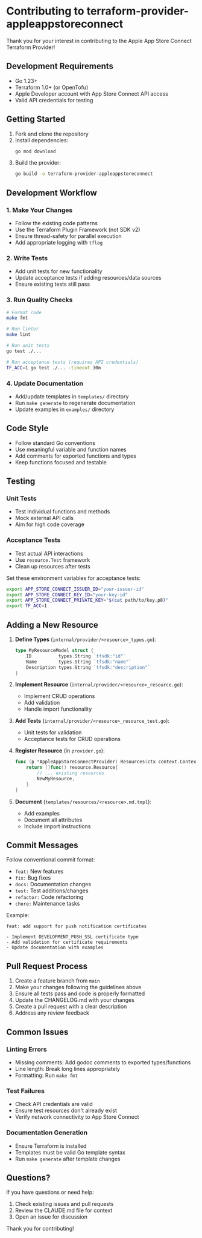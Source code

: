 # Contributing to terraform-provider-appleappstoreconnect

Thank you for your interest in contributing to the Apple App Store
Connect Terraform Provider!

## Development Requirements

- Go 1.23+
- Terraform 1.0+ (or OpenTofu)
- Apple Developer account with App Store Connect API access
- Valid API credentials for testing

## Getting Started

1. Fork and clone the repository
2. Install dependencies:
    ```bash
    go mod download
    ```
3. Build the provider:
    ```bash
    go build -o terraform-provider-appleappstoreconnect
    ```

## Development Workflow

### 1. Make Your Changes

- Follow the existing code patterns
- Use the Terraform Plugin Framework (not SDK v2)
- Ensure thread-safety for parallel execution
- Add appropriate logging with `tflog`

### 2. Write Tests

- Add unit tests for new functionality
- Update acceptance tests if adding resources/data sources
- Ensure existing tests still pass

### 3. Run Quality Checks

```bash
# Format code
make fmt

# Run linter
make lint

# Run unit tests
go test ./...

# Run acceptance tests (requires API credentials)
TF_ACC=1 go test ./... -timeout 30m
```

### 4. Update Documentation

- Add/update templates in `templates/` directory
- Run `make generate` to regenerate documentation
- Update examples in `examples/` directory

## Code Style

- Follow standard Go conventions
- Use meaningful variable and function names
- Add comments for exported functions and types
- Keep functions focused and testable

## Testing

### Unit Tests

- Test individual functions and methods
- Mock external API calls
- Aim for high code coverage

### Acceptance Tests

- Test actual API interactions
- Use `resource.Test` framework
- Clean up resources after tests

Set these environment variables for acceptance tests:

```bash
export APP_STORE_CONNECT_ISSUER_ID="your-issuer-id"
export APP_STORE_CONNECT_KEY_ID="your-key-id"
export APP_STORE_CONNECT_PRIVATE_KEY="$(cat path/to/key.p8)"
export TF_ACC=1
```

## Adding a New Resource

1. **Define Types** (`internal/provider/<resource>_types.go`):

    ```go
    type MyResourceModel struct {
        ID          types.String `tfsdk:"id"`
        Name        types.String `tfsdk:"name"`
        Description types.String `tfsdk:"description"`
    }
    ```

2. **Implement Resource** (`internal/provider/<resource>_resource.go`):

    - Implement CRUD operations
    - Add validation
    - Handle import functionality

3. **Add Tests** (`internal/provider/<resource>_resource_test.go`):

    - Unit tests for validation
    - Acceptance tests for CRUD operations

4. **Register Resource** (in `provider.go`):

    ```go
    func (p *AppleAppStoreConnectProvider) Resources(ctx context.Context) []func() resource.Resource {
        return []func() resource.Resource{
            // ... existing resources
            NewMyResource,
        }
    }
    ```

5. **Document** (`templates/resources/<resource>.md.tmpl`):
    - Add examples
    - Document all attributes
    - Include import instructions

## Commit Messages

Follow conventional commit format:

- `feat:` New features
- `fix:` Bug fixes
- `docs:` Documentation changes
- `test:` Test additions/changes
- `refactor:` Code refactoring
- `chore:` Maintenance tasks

Example:

```
feat: add support for push notification certificates

- Implement DEVELOPMENT_PUSH_SSL certificate type
- Add validation for certificate requirements
- Update documentation with examples
```

## Pull Request Process

1. Create a feature branch from `main`
2. Make your changes following the guidelines above
3. Ensure all tests pass and code is properly formatted
4. Update the CHANGELOG.md with your changes
5. Create a pull request with a clear description
6. Address any review feedback

## Common Issues

### Linting Errors

- Missing comments: Add godoc comments to exported types/functions
- Line length: Break long lines appropriately
- Formatting: Run `make fmt`

### Test Failures

- Check API credentials are valid
- Ensure test resources don't already exist
- Verify network connectivity to App Store Connect

### Documentation Generation

- Ensure Terraform is installed
- Templates must be valid Go template syntax
- Run `make generate` after template changes

## Questions?

If you have questions or need help:

1. Check existing issues and pull requests
2. Review the CLAUDE.md file for context
3. Open an issue for discussion

Thank you for contributing!
